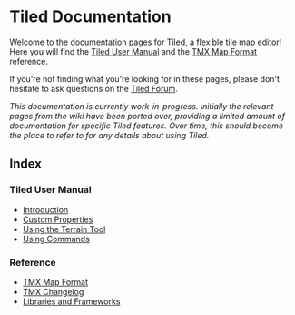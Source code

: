 # Tiled Documentation

Welcome to the documentation pages for [Tiled](http://www.mapeditor.org), a
flexible tile map editor! Here you will find the
[Tiled User Manual](manual/index.md) and the
[TMX Map Format](reference/tmx-map-format.md) reference.

If you're not finding what you're looking for in these pages, please don't
hesitate to ask questions on the [Tiled Forum](http://forum.mapeditor.org).

*This documentation is currently work-in-progress. Initially the relevant pages
from the wiki have been ported over, providing a limited amount of
documentation for specific Tiled features. Over time, this should become the
place to refer to for any details about using Tiled.*

## Index

### Tiled User Manual

* [Introduction](manual/introduction.md)
* [Custom Properties](manual/custom-properties.md)
* [Using the Terrain Tool](manual/using-the-terrain-tool.md)
* [Using Commands](manual/using-commands.md)

### Reference

* [TMX Map Format](reference/tmx-map-format.md)
* [TMX Changelog](reference/tmx-changelog.md)
* [Libraries and Frameworks](reference/support-for-tmx-maps.md)
